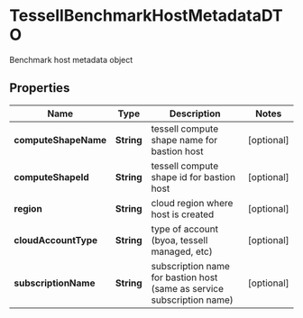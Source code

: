 

# TessellBenchmarkHostMetadataDTO

Benchmark host metadata object

## Properties

Name | Type | Description | Notes
------------ | ------------- | ------------- | -------------
**computeShapeName** | **String** | tessell compute shape name for bastion host |  [optional]
**computeShapeId** | **String** | tessell compute shape id for bastion host |  [optional]
**region** | **String** | cloud region where host is created |  [optional]
**cloudAccountType** | **String** | type of account (byoa, tessell managed, etc) |  [optional]
**subscriptionName** | **String** | subscription name for bastion host (same as service subscription name) |  [optional]



